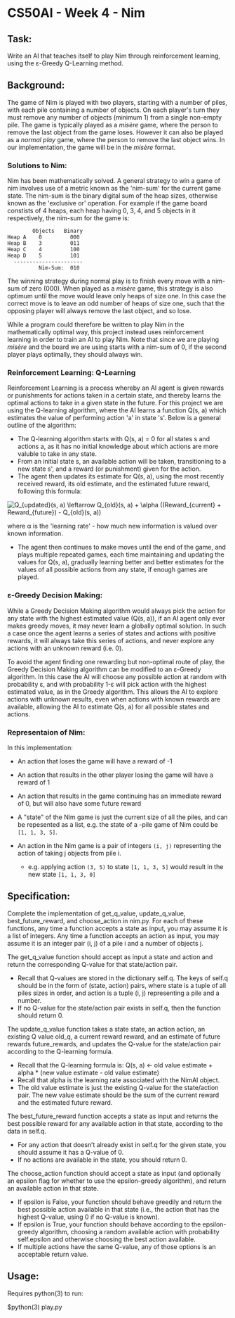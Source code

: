 # CS50AI - Week 4 - Nim

## Task:

Write an AI that teaches itself to play Nim through reinforcement learning, using the ε-Greedy Q-Learning method.


## Background:

The game of Nim is played with two players, starting with a number of piles, with each pile containing a number of objects. On each player's turn they must remove any number of objects (minimum 1) from a single non-empty pile. The game is typically played as a _misère_ game, where the person to remove the last object from the game loses. However it can also be played as a _normal play_ game, where the person to remove the last object wins. In our implementation, the game will be in the _misère_ format.


### Solutions to Nim:

Nim has been mathematically solved. A general strategy to win a game of nim involves use of a metric known as the 'nim-sum' for the current game state. The nim-sum is the binary digital sum of the heap sizes, otherwise known as the 'exclusive or' operation. For example if the game board constists of 4 heaps, each heap having 0, 3, 4, and 5 objects in it respectively, the nim-sum for the game is:

```
        Objects   Binary
Heap A    0         000
Heap B    3         011
Heap C    4         100
Heap D    5         101
  ----------------------
          Nim-Sum:  010
```

The winning strategy during normal play is to finish every move with a nim-sum of zero (000). When played as a _misère_ game, this strategy is also optimum until the move would leave only heaps of size one. In this case the correct move is to leave an odd number of heaps of size one, such that the opposing player will always remove the last object, and so lose.

While a program could therefore be written to play Nim in the mathematically optimal way, this project instead uses reinforcement learning in order to train an AI to play Nim. Note that since we are playing _misère_ and the board we are using starts with a nim-sum of 0, if the second player plays optimally, they should always win.


### Reinforcement Learning: Q-Learning

Reinforcement Learning is a process whereby an AI agent is given rewards or punishments for actions taken in a certain state, and thereby learns the optimal actions to take in a given state in the future. For this project we are using the Q-learning algorithm, where the AI learns a function Q(s, a) which estimates the value of performing action 'a' in state 's'. Below is a general outline of the algorithm:

* The Q-learning algorithm starts with Q(s, a) = 0 for all states s and actions a, as it has no initial knowledge about which actions are more valuble to take in any state.
* From an initial state s, an available action will be taken, transitioning to a new state s', and a reward (or punishment) given for the action.
* The agent then updates its estimate for Q(s, a), using the most recently received reward, its old estimate, and the estimated future reward, following this formula:

![Q_{updated}(s, a) \leftarrow Q_{old}(s, a) + \alpha ((Reward_{current} + Reward_{future}) - Q_{old}(s, a))](https://render.githubusercontent.com/render/math?math=Q_%7Bupdated%7D(s%2C%20a)%20%5Cleftarrow%20Q_%7Bold%7D(s%2C%20a)%20%2B%20%5Calpha%20((Reward_%7Bcurrent%7D%20%2B%20Reward_%7Bfuture%7D)%20-%20Q_%7Bold%7D(s%2C%20a)))

where α is the 'learning rate' - how much new information is valued over known information.

* The agent then continues to make moves until the end of the game, and plays multiple repeated games, each time maintaining and updating the values for Q(s, a), gradually learning better and better estimates for the values of all possible actions from any state, if enough games are played.


### ε-Greedy Decision Making:

While a Greedy Decision Making algorithm would always pick the action for any state with the highest estimated value (Q(s, a)), if an AI agent only ever makes greedy moves, it may never learn a globally optimal solution. In such a case once the agent learns a series of states and actions with positive rewards, it will always take this series of actions, and never explore any actions with an unknown reward (i.e. 0).

To avoid the agent finding one rewarding but non-optimal route of play, the Greedy Decision Making algorithm can be modified to an ε-Greedy algorithm. In this case the AI will choose any possible action at random with probability ε, and with probability 1-ε will pick action with the highest estimated value, as in the Greedy algorithm. This allows the AI to explore actions with unknown results, even when actions with known rewards are available, allowing the AI to estimate Q(s, a) for all possible states and actions.


### Representaion of Nim:

In this implementation:

* An action that loses the game will have a reward of -1
* An action that results in the other player losing the game will have a reward of 1
* An action that results in the game continuing has an immediate reward of 0, but will also have some future reward

* A "state" of the Nim game is just the current size of all the piles, and can be repesented as a list, e.g. the state of a -pile game of Nim could be `[1, 1, 3, 5]`.
* An action in the Nim game is a pair of integers `(i, j)` representing the action of taking j objects from pile i.
  * e.g. applying action `(3, 5)` to state `[1, 1, 3, 5]` would result in the new state `[1, 1, 3, 0]`


## Specification:

Complete the implementation of get_q_value, update_q_value, best_future_reward, and choose_action in nim.py. For each of these functions, any time a function accepts a state as input, you may assume it is a list of integers. Any time a function accepts an action as input, you may assume it is an integer pair (i, j) of a pile i and a number of objects j.

The get_q_value function should accept as input a state and action and return the corresponding Q-value for that state/action pair.

* Recall that Q-values are stored in the dictionary self.q. The keys of self.q should be in the form of (state, action) pairs, where state is a tuple of all piles sizes in order, and action is a tuple (i, j) representing a pile and a number.
* If no Q-value for the state/action pair exists in self.q, then the function should return 0.

The update_q_value function takes a state state, an action action, an existing Q value old_q, a current reward reward, and an estimate of future rewards future_rewards, and updates the Q-value for the state/action pair according to the Q-learning formula.

* Recall that the Q-learning formula is: Q(s, a) <- old value estimate + alpha * (new value estimate - old value estimate)
* Recall that alpha is the learning rate associated with the NimAI object.
* The old value estimate is just the existing Q-value for the state/action pair. The new value estimate should be the sum of the current reward and the estimated future reward.

The best_future_reward function accepts a state as input and returns the best possible reward for any available action in that state, according to the data in self.q.

* For any action that doesn’t already exist in self.q for the given state, you should assume it has a Q-value of 0.
* If no actions are available in the state, you should return 0.

The choose_action function should accept a state as input (and optionally an epsilon flag for whether to use the epsilon-greedy algorithm), and return an available action in that state.

* If epsilon is False, your function should behave greedily and return the best possible action available in that state (i.e., the action that has the highest Q-value, using 0 if no Q-value is known).
* If epsilon is True, your function should behave according to the epsilon-greedy algorithm, choosing a random available action with probability self.epsilon and otherwise choosing the best action available.
* If multiple actions have the same Q-value, any of those options is an acceptable return value.


## Usage:

Requires python(3) to run:

$python(3) play.py









